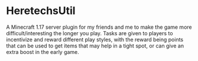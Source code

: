 # HeretechsUtil
A Minecraft 1.17 server plugin for my friends and me to make the game more difficult/interesting the longer you play. Tasks are given to players to incentivize and reward different play styles, with the reward being points that can be used to get items that may help in a tight spot, or can give an extra boost in the early game.
